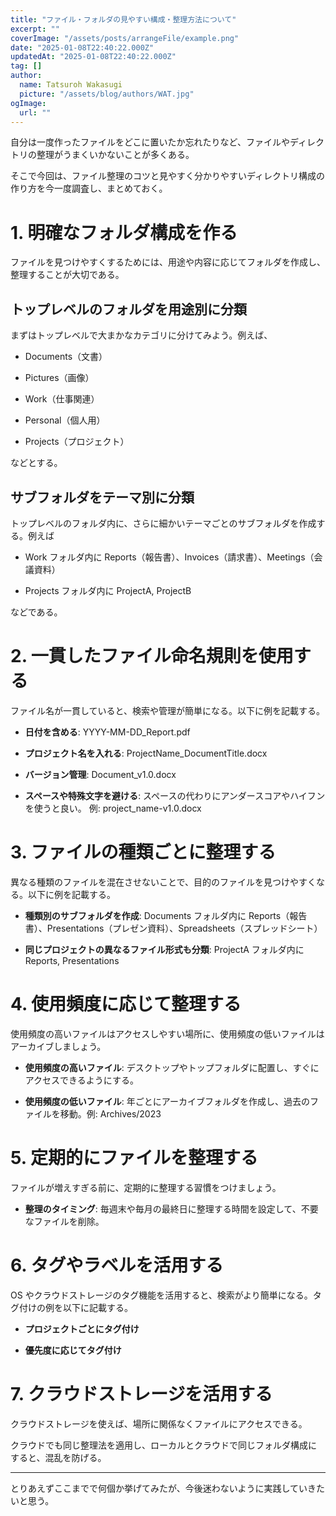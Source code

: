 ```yaml
---
title: "ファイル・フォルダの見やすい構成・整理方法について"
excerpt: ""
coverImage: "/assets/posts/arrangeFile/example.png"
date: "2025-01-08T22:40:22.000Z"
updatedAt: "2025-01-08T22:40:22.000Z"
tag: []
author:
  name: Tatsuroh Wakasugi
  picture: "/assets/blog/authors/WAT.jpg"
ogImage:
  url: ""
---
```


自分は一度作ったファイルをどこに置いたか忘れたりなど、ファイルやディレクトリの整理がうまくいかないことが多くある。

そこで今回は、ファイル整理のコツと見やすく分かりやすいディレクトリ構成の作り方を今一度調査し、まとめておく。

# 1. 明確なフォルダ構成を作る

ファイルを見つけやすくするためには、用途や内容に応じてフォルダを作成し、整理することが大切である。

## トップレベルのフォルダを用途別に分類

まずはトップレベルで大まかなカテゴリに分けてみよう。例えば、

- Documents（文書）

- Pictures（画像）

- Work（仕事関連）

- Personal（個人用）

- Projects（プロジェクト）

などとする。

## サブフォルダをテーマ別に分類

トップレベルのフォルダ内に、さらに細かいテーマごとのサブフォルダを作成する。例えば

- Work フォルダ内に Reports（報告書）、Invoices（請求書）、Meetings（会議資料）

- Projects フォルダ内に ProjectA, ProjectB

などである。

# 2. 一貫したファイル命名規則を使用する

ファイル名が一貫していると、検索や管理が簡単になる。以下に例を記載する。

- **日付を含める**: YYYY-MM-DD_Report.pdf

- **プロジェクト名を入れる**: ProjectName_DocumentTitle.docx

- **バージョン管理**: Document_v1.0.docx

- **スペースや特殊文字を避ける**: スペースの代わりにアンダースコアやハイフンを使うと良い。 例: project_name-v1.0.docx

# 3. ファイルの種類ごとに整理する

異なる種類のファイルを混在させないことで、目的のファイルを見つけやすくなる。以下に例を記載する。

- **種類別のサブフォルダを作成**: Documents フォルダ内に Reports（報告書）、Presentations（プレゼン資料）、Spreadsheets（スプレッドシート）

- **同じプロジェクトの異なるファイル形式も分類**: ProjectA フォルダ内に Reports, Presentations

# 4. 使用頻度に応じて整理する

使用頻度の高いファイルはアクセスしやすい場所に、使用頻度の低いファイルはアーカイブしましょう。

- **使用頻度の高いファイル**: デスクトップやトップフォルダに配置し、すぐにアクセスできるようにする。

- **使用頻度の低いファイル**: 年ごとにアーカイブフォルダを作成し、過去のファイルを移動。例: Archives/2023

# 5. 定期的にファイルを整理する

ファイルが増えすぎる前に、定期的に整理する習慣をつけましょう。

- **整理のタイミング**: 毎週末や毎月の最終日に整理する時間を設定して、不要なファイルを削除。

# 6. タグやラベルを活用する

OS やクラウドストレージのタグ機能を活用すると、検索がより簡単になる。タグ付けの例を以下に記載する。

- **プロジェクトごとにタグ付け**

- **優先度に応じてタグ付け**

# 7. クラウドストレージを活用する

クラウドストレージを使えば、場所に関係なくファイルにアクセスできる。

クラウドでも同じ整理法を適用し、ローカルとクラウドで同じフォルダ構成にすると、混乱を防げる。

---

とりあえずここまでで何個か挙げてみたが、今後迷わないように実践していきたいと思う。
